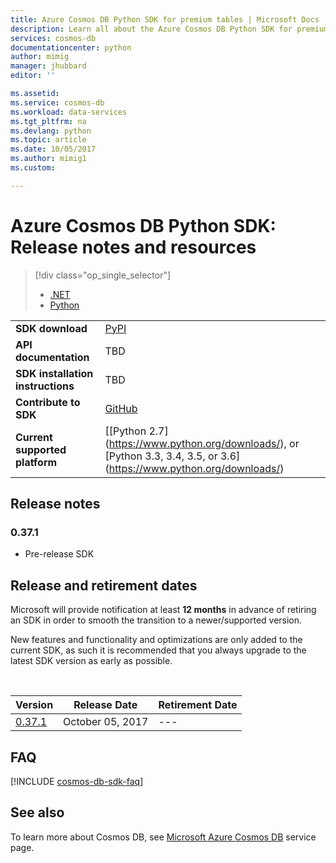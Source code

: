 ```yaml
---
title: Azure Cosmos DB Python SDK for premium tables | Microsoft Docs
description: Learn all about the Azure Cosmos DB Python SDK for premium tables  including release dates, retirement dates, and changes made between each version.
services: cosmos-db
documentationcenter: python
author: mimig
manager: jhubbard
editor: ''

ms.assetid: 
ms.service: cosmos-db
ms.workload: data-services
ms.tgt_pltfrm: na
ms.devlang: python
ms.topic: article
ms.date: 10/05/2017
ms.author: mimig1
ms.custom: 

---
```

# Azure Cosmos DB Python SDK: Release notes and resources
> [!div class="op_single_selector"]
> * [.NET](table-sdk-dotnet.md)
> * [Python](table-sdk-python.md)
 

|   |   |
|---|---|
|**SDK download**|[PyPI](https://pypi.python.org/pypi/azure-cosmosdb-table/)|
|**API documentation**|TBD|
|**SDK installation instructions**|TBD|
|**Contribute to SDK**|[GitHub](https://github.com/Azure/azure-cosmosdb-python/tree/master/azure-cosmosdb-table)|
|**Current supported platform**|[[Python 2.7] (https://www.python.org/downloads/), or [Python 3.3, 3.4, 3.5, or 3.6] (https://www.python.org/downloads/)|


## Release notes
### <a name="0.37.1"/>0.37.1
* Pre-release SDK




## Release and retirement dates
Microsoft will provide notification at least **12 months** in advance of retiring an SDK in order to smooth the transition to a newer/supported version.

New features and functionality and optimizations are only added to the current SDK, as such it is  recommended that you always upgrade to the latest SDK version as early as possible. 

<br/>

| Version | Release Date | Retirement Date |
| --- | --- | --- |
| [0.37.1](#0.37.1) |October 05, 2017 |--- |


## FAQ
[!INCLUDE [cosmos-db-sdk-faq](../../includes/cosmos-db-sdk-faq.md)]

## See also
To learn more about Cosmos DB, see [Microsoft Azure Cosmos DB](https://azure.microsoft.com/services/cosmos-db/) service page. 

